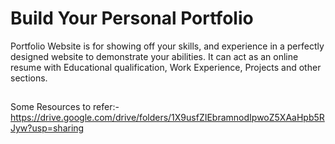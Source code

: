 # Build Your Personal Portfolio

Portfolio Website is for showing off your skills, and experience in a perfectly designed website to demonstrate your abilities. It can act as an online resume with Educational qualification, Work Experience, Projects and other sections.

##
Some Resources to refer:-
https://drive.google.com/drive/folders/1X9usfZIEbramnodIpwoZ5XAaHpb5RJyw?usp=sharing
